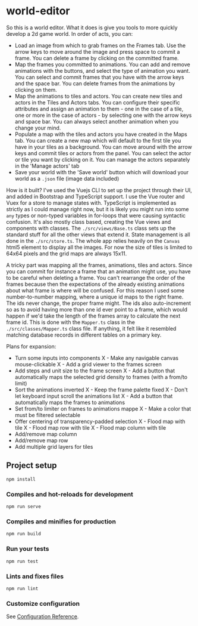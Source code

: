 # world-editor

So this is a world editor. What it does is give you tools to more quickly develop a 2d game world. In order of acts, you can:
- Load an image from which to grab frames on the Frames tab. Use the arrow keys to move around the image and press space to commit a frame. You can delete a frame by clicking on the committed frame.
- Map the frames you committed to animations. You can add and remove animations with the buttons, and select the type of animation you want. You can select and commit frames that you have with the arrow keys and the space bar. You can delete frames from the animations by clicking on them.
- Map the animations to tiles and actors. You can create new tiles and actors in the Tiles and Actors tabs. You can configure their specific attributes and assign an animation to them - one in the case of a tile, one or more in the case of actors - by selecting one with the arrow keys and space bar. You can always select another animation when you change your mind.
- Populate a map with the tiles and actors you have created in the Maps tab. You can create a new map which will default to the first tile you have in your tiles as a background. You can move around with the arrow keys and commit tiles or actors from the panel. You can select the actor or tile you want by clicking on it. You can manage the actors separately in the 'Manage actors' tab
- Save your world with the 'Save world' button which will download your world as a `.json` file (image data included)

How is it built? I've used the Vuejs CLI to set up the project through their UI, and added in Bootstrap and TypeScript support. I use the Vue router and Vuex for a store to manage states with. TypeScript is implemented as strictly as I could manage right now, but it is likely you might run into some `any` types or non-typed variables in for-loops that were causing syntactic confusion. It's also mostly class based, creating the Vue views and components with classes. The `./src/views/Base.ts` class sets up the standard stuff for all the other views that extend it. State management is all done in the `./src/store.ts`. The whole app relies heavily on the `Canvas` html5 element to display all the images. For now the size of tiles is limited to 64x64 pixels and the grid maps are always 15x11.

A tricky part was mapping all the frames, animations, tiles and actors. Since you can commit for instance a frame that an animation might use, you have to be careful when deleting a frame. You can't rearrange the order of the frames because then the expectations of the already existing animations about what frame is where will be confused. For this reason I used some number-to-number mapping, where a unique id maps to the right frame. The ids never change, the proper frame might. The ids also auto-increment so as to avoid having more than one id ever point to a frame, which would happen if we'd take the length of the frames array to calculate the next frame id. This is done with the `Mapper.ts` class in the `./src/classes/Mapper.ts` class file. If anything, it felt like it resembled matching database records in different tables on a primary key.

Plans for expansion:
- Turn some inputs into components
X - Make any navigable canvas mouse-clickable
X - Add a grid viewer to the frames screen
- Add steps and unit size to the frame screen
X - Add a button that automatically maps the selected grid density to frames (with a from/to limit)
- Sort the animations inverted
X - Keep the frame palette fixed
X - Don't let keyboard input scroll the animations list
X - Add a button that automatically maps the frames to animations
- Set from/to limiter on frames to animations mappe
X - Make a color that must be filtered selectable
- Offer centering of transparency-padded selection
X - Flood map with tile
X - Flood map row with tile
X - Flood map column with tile
- Add/remove map column
- Add/remove map row
- Add multiple grid layers for tiles

## Project setup
```
npm install
```

### Compiles and hot-reloads for development
```
npm run serve
```

### Compiles and minifies for production
```
npm run build
```

### Run your tests
```
npm run test
```

### Lints and fixes files
```
npm run lint
```

### Customize configuration
See [Configuration Reference](https://cli.vuejs.org/config/).

